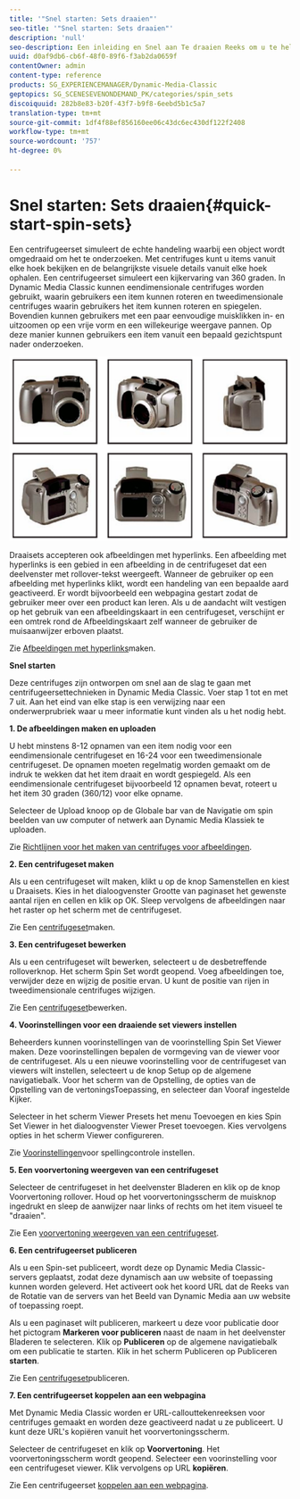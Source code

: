```yaml
---
title: '"Snel starten: Sets draaien"'
seo-title: '"Snel starten: Sets draaien"'
description: 'null'
seo-description: Een inleiding en Snel aan Te draaien Reeks om u te helpen snel aan de slag gaan.
uuid: d0af9db6-cb6f-48f0-89f6-f3ab2da0659f
contentOwner: admin
content-type: reference
products: SG_EXPERIENCEMANAGER/Dynamic-Media-Classic
geptopics: SG_SCENESEVENONDEMAND_PK/categories/spin_sets
discoiquuid: 282b8e83-b20f-43f7-b9f8-6eebd5b1c5a7
translation-type: tm+mt
source-git-commit: 1df4f88ef856160ee06c43dc6ec430df122f2408
workflow-type: tm+mt
source-wordcount: '757'
ht-degree: 0%

---
```



# Snel starten: Sets draaien{#quick-start-spin-sets}

Een centrifugeerset simuleert de echte handeling waarbij een object wordt omgedraaid om het te onderzoeken. Met centrifuges kunt u items vanuit elke hoek bekijken en de belangrijkste visuele details vanuit elke hoek ophalen. Een centrifugeerset simuleert een kijkervaring van 360 graden. In Dynamic Media Classic kunnen eendimensionale centrifuges worden gebruikt, waarin gebruikers een item kunnen roteren en tweedimensionale centrifuges waarin gebruikers het item kunnen roteren en spiegelen. Bovendien kunnen gebruikers met een paar eenvoudige muisklikken in- en uitzoomen op een vrije vorm en een willekeurige weergave pannen. Op deze manier kunnen gebruikers een item vanuit een bepaald gezichtspunt nader onderzoeken.

![Afbeeldingen voor een centrifugeerset.](/help/assets/spin_set.png)

Draaisets accepteren ook afbeeldingen met hyperlinks. Een afbeelding met hyperlinks is een gebied in een afbeelding in de centrifugeset dat een deelvenster met rollover-tekst weergeeft. Wanneer de gebruiker op een afbeelding met hyperlinks klikt, wordt een handeling van een bepaalde aard geactiveerd. Er wordt bijvoorbeeld een webpagina gestart zodat de gebruiker meer over een product kan leren. Als u de aandacht wilt vestigen op het gebruik van een afbeeldingskaart in een centrifugeset, verschijnt er een omtrek rond de Afbeeldingskaart zelf wanneer de gebruiker de muisaanwijzer erboven plaatst.

Zie [Afbeeldingen met hyperlinks](creating-image-maps.md)maken.

**Snel starten**

Deze centrifuges zijn ontworpen om snel aan de slag te gaan met centrifugeersettechnieken in Dynamic Media Classic. Voer stap 1 tot en met 7 uit. Aan het eind van elke stap is een verwijzing naar een onderwerprubriek waar u meer informatie kunt vinden als u het nodig hebt.

**1. De afbeeldingen maken en uploaden**

U hebt minstens 8-12 opnamen van een item nodig voor een eendimensionale centrifugeset en 16-24 voor een tweedimensionale centrifugeset. De opnamen moeten regelmatig worden gemaakt om de indruk te wekken dat het item draait en wordt gespiegeld. Als een eendimensionale centrifugeset bijvoorbeeld 12 opnamen bevat, roteert u het item 30 graden (360/12) voor elke opname.

Selecteer de Upload knoop op de Globale bar van de Navigatie om spin beelden van uw computer of netwerk aan Dynamic Media Klassiek te uploaden.

Zie [Richtlijnen voor het maken van centrifuges voor afbeeldingen](creating-spin-set.md#guidelines-for-shooting-spin-set-images).

**2. Een centrifugeset maken**

Als u een centrifugeset wilt maken, klikt u op de knop Samenstellen en kiest u Draaisets. Kies in het dialoogvenster Grootte van paginaset het gewenste aantal rijen en cellen en klik op OK. Sleep vervolgens de afbeeldingen naar het raster op het scherm met de centrifugeset.

Zie Een [centrifugeset](creating-spin-set.md#creating-a-spin-set)maken.

<!-- 

Comment Type: remark
Last Modified By: unknown unknown 
Last Modified Date: 

<p>See <a href="#UnresolvedLink-sc7_spinsets_sp.xml#WS98ca2e6790647c06-245331fc135ab744793-8000">Including Image Maps in Spin Sets</a> to add clickable, hotspot regions, known as Image Maps, to images in a Spin Set. </p>

 -->

<!-- 

Comment Type: remark
Last Modified By: unknown unknown 
Last Modified Date: 

<p>See also <a href="#UnresolvedLink-sc7_spinsets_sp.xml#WS98ca2e6790647c06229f600f135ab7cc461-8000">Managing InfoPanel content</a>.</p>

 -->

**3. Een centrifugeset bewerken**

Als u een centrifugeset wilt bewerken, selecteert u de desbetreffende rolloverknop. Het scherm Spin Set wordt geopend. Voeg afbeeldingen toe, verwijder deze en wijzig de positie ervan. U kunt de positie van rijen in tweedimensionale centrifuges wijzigen.

Zie Een [centrifugeset](creating-spin-set.md#editing-a-spin-set)bewerken.

**4. Voorinstellingen voor een draaiende set viewers instellen**

Beheerders kunnen voorinstellingen van de voorinstelling Spin Set Viewer maken. Deze voorinstellingen bepalen de vormgeving van de viewer voor de centrifugeset. Als u een nieuwe voorinstelling voor de centrifugeset van viewers wilt instellen, selecteert u de knop Setup op de algemene navigatiebalk. Voor het scherm van de Opstelling, de opties van de Opstelling van de vertoningsToepassing, en selecteer dan Vooraf ingestelde Kijker.

Selecteer in het scherm Viewer Presets het menu Toevoegen en kies Spin Set Viewer in het dialoogvenster Viewer Preset toevoegen. Kies vervolgens opties in het scherm Viewer configureren.

Zie [Voorinstellingen](setting-spin-set-viewer-presets.md#setting-up-spin-set-viewer-presets)voor spellingcontrole instellen.

**5. Een voorvertoning weergeven van een centrifugeset**

Selecteer de centrifugeset in het deelvenster Bladeren en klik op de knop Voorvertoning rollover. Houd op het voorvertoningsscherm de muisknop ingedrukt en sleep de aanwijzer naar links of rechts om het item visueel te &quot;draaien&quot;.

Zie Een [voorvertoning weergeven van een centrifugeset](previewing-spin-set.md#previewing-a-spin-set).

**6. Een centrifugeerset publiceren**

Als u een Spin-set publiceert, wordt deze op Dynamic Media Classic-servers geplaatst, zodat deze dynamisch aan uw website of toepassing kunnen worden geleverd. Het activeert ook het koord URL dat de Reeks van de Rotatie van de servers van het Beeld van Dynamic Media aan uw website of toepassing roept.

Als u een paginaset wilt publiceren, markeert u deze voor publicatie door het pictogram **Markeren voor publiceren** naast de naam in het deelvenster Bladeren te selecteren. Klik op **Publiceren** op de algemene navigatiebalk om een publicatie te starten. Klik in het scherm Publiceren op Publiceren **starten**.

Zie Een [centrifugeset](publishing-spin-set.md#publishing-a-spin-set)publiceren.

**7. Een centrifugeerset koppelen aan een webpagina**

Met Dynamic Media Classic worden er URL-callouttekenreeksen voor centrifuges gemaakt en worden deze geactiveerd nadat u ze publiceert. U kunt deze URL&#39;s kopiëren vanuit het voorvertoningsscherm.

Selecteer de centrifugeset en klik op **Voorvertoning**. Het voorvertoningsscherm wordt geopend. Selecteer een voorinstelling voor een centrifugeset viewer. Klik vervolgens op URL **kopiëren**.

Zie Een centrifugeerset [koppelen aan een webpagina](linking-spin-set-web-page.md#linking-a-spin-set-to-a-web-page).
